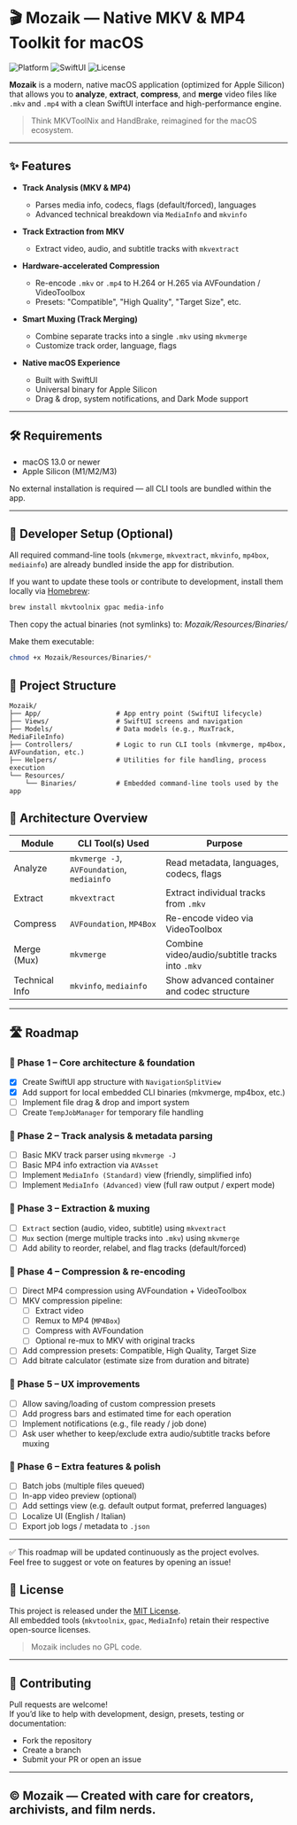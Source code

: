 # 🎬 Mozaik — Native MKV & MP4 Toolkit for macOS

![Platform](https://img.shields.io/badge/platform-macOS%20Apple%20Silicon-lightgrey?logo=apple)
![SwiftUI](https://img.shields.io/badge/UI-SwiftUI-orange?logo=swift)
![License](https://img.shields.io/github/license/MattGXR/mozaik)

**Mozaik** is a modern, native macOS application (optimized for Apple Silicon) that allows you to **analyze**, **extract**, **compress**, and **merge** video files like `.mkv` and `.mp4` with a clean SwiftUI interface and high-performance engine.

> Think MKVToolNix and HandBrake, reimagined for the macOS ecosystem.

---

## ✨ Features

- **Track Analysis (MKV & MP4)**
  - Parses media info, codecs, flags (default/forced), languages
  - Advanced technical breakdown via `MediaInfo` and `mkvinfo`

- **Track Extraction from MKV**
  - Extract video, audio, and subtitle tracks with `mkvextract`

- **Hardware-accelerated Compression**
  - Re-encode `.mkv` or `.mp4` to H.264 or H.265 via AVFoundation / VideoToolbox
  - Presets: "Compatible", "High Quality", "Target Size", etc.

- **Smart Muxing (Track Merging)**
  - Combine separate tracks into a single `.mkv` using `mkvmerge`
  - Customize track order, language, flags

- **Native macOS Experience**
  - Built with SwiftUI
  - Universal binary for Apple Silicon
  - Drag & drop, system notifications, and Dark Mode support

---

## 🛠 Requirements

- macOS 13.0 or newer
- Apple Silicon (M1/M2/M3)

No external installation is required — all CLI tools are bundled within the app.

---

## 🧪 Developer Setup (Optional)

All required command-line tools (`mkvmerge`, `mkvextract`, `mkvinfo`, `mp4box`, `mediainfo`) are already bundled inside the app for distribution.

If you want to update these tools or contribute to development, install them locally via [Homebrew](https://brew.sh):

```bash
brew install mkvtoolnix gpac media-info
```

Then copy the actual binaries (not symlinks) to:
_Mozaik/Resources/Binaries/_

Make them executable:
```bash
chmod +x Mozaik/Resources/Binaries/*
```

## 📁 Project Structure

```plaintext
Mozaik/
├── App/                   # App entry point (SwiftUI lifecycle)
├── Views/                 # SwiftUI screens and navigation
├── Models/                # Data models (e.g., MuxTrack, MediaFileInfo)
├── Controllers/           # Logic to run CLI tools (mkvmerge, mp4box, AVFoundation, etc.)
├── Helpers/               # Utilities for file handling, process execution
└── Resources/
    └── Binaries/          # Embedded command-line tools used by the app
```


## 🧠 Architecture Overview

| Module         | CLI Tool(s) Used                     | Purpose                                      |
|----------------|--------------------------------------|----------------------------------------------|
| Analyze        | `mkvmerge -J`, `AVFoundation`, `mediainfo` | Read metadata, languages, codecs, flags     |
| Extract        | `mkvextract`                         | Extract individual tracks from `.mkv`        |
| Compress       | `AVFoundation`, `MP4Box`             | Re-encode video via VideoToolbox             |
| Merge (Mux)    | `mkvmerge`                           | Combine video/audio/subtitle tracks into `.mkv` |
| Technical Info | `mkvinfo`, `mediainfo`               | Show advanced container and codec structure  |

---

## 🛣️ Roadmap

### 🔹 Phase 1 – Core architecture & foundation
- [x] Create SwiftUI app structure with `NavigationSplitView`
- [x] Add support for local embedded CLI binaries (mkvmerge, mp4box, etc.)
- [ ] Implement file drag & drop and import system
- [ ] Create `TempJobManager` for temporary file handling

### 🔹 Phase 2 – Track analysis & metadata parsing
- [ ] Basic MKV track parser using `mkvmerge -J`
- [ ] Basic MP4 info extraction via `AVAsset`
- [ ] Implement `MediaInfo (Standard)` view (friendly, simplified info)
- [ ] Implement `MediaInfo (Advanced)` view (full raw output / expert mode)

### 🔹 Phase 3 – Extraction & muxing
- [ ] `Extract` section (audio, video, subtitle) using `mkvextract`
- [ ] `Mux` section (merge multiple tracks into `.mkv`) using `mkvmerge`
- [ ] Add ability to reorder, relabel, and flag tracks (default/forced)

### 🔹 Phase 4 – Compression & re-encoding
- [ ] Direct MP4 compression using AVFoundation + VideoToolbox
- [ ] MKV compression pipeline:
  - [ ] Extract video
  - [ ] Remux to MP4 (`MP4Box`)
  - [ ] Compress with AVFoundation
  - [ ] Optional re-mux to MKV with original tracks
- [ ] Add compression presets: Compatible, High Quality, Target Size
- [ ] Add bitrate calculator (estimate size from duration and bitrate)

### 🔹 Phase 5 – UX improvements
- [ ] Allow saving/loading of custom compression presets
- [ ] Add progress bars and estimated time for each operation
- [ ] Implement notifications (e.g., file ready / job done)
- [ ] Ask user whether to keep/exclude extra audio/subtitle tracks before muxing

### 🔹 Phase 6 – Extra features & polish
- [ ] Batch jobs (multiple files queued)
- [ ] In-app video preview (optional)
- [ ] Add settings view (e.g. default output format, preferred languages)
- [ ] Localize UI (English / Italian)
- [ ] Export job logs / metadata to `.json`

---

✅ This roadmap will be updated continuously as the project evolves.  
Feel free to suggest or vote on features by opening an issue!


## 📖 License

This project is released under the [MIT License](LICENSE).  
All embedded tools (`mkvtoolnix`, `gpac`, `MediaInfo`) retain their respective open-source licenses.

> Mozaik includes no GPL code.

---

## 🤝 Contributing

Pull requests are welcome!  
If you’d like to help with development, design, presets, testing or documentation:

- Fork the repository
- Create a branch
- Submit your PR or open an issue

---

## © Mozaik — Created with care for creators, archivists, and film nerds.
